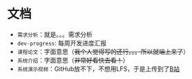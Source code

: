 # 文档

- `需求分析`：就是。。。需求分析
- `dev-progress`: 每周开发进度汇报
- `课程论文`：字面意思（~~我个人觉得写的还行。。。所以就端上来了~~）
- `系统介绍`：字面意思（~~非常好看快去看！~~）
- `系统演示视频`：GitHub放不下，不想用LFS，于是上传到了[B站](https://www.bilibili.com/video/BV1z8K7z7EiQ/)